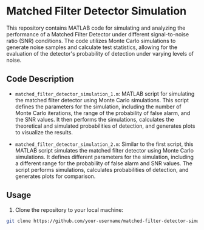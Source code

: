 # Matched Filter Detector Simulation

This repository contains MATLAB code for simulating and analyzing the performance of a Matched Filter Detector under different signal-to-noise ratio (SNR) conditions. The code utilizes Monte Carlo simulations to generate noise samples and calculate test statistics, allowing for the evaluation of the detector's probability of detection under varying levels of noise.

## Code Description

- `matched_filter_detector_simulation_1.m`: MATLAB script for simulating the matched filter detector using Monte Carlo simulations. This script defines the parameters for the simulation, including the number of Monte Carlo iterations, the range of the probability of false alarm, and the SNR values. It then performs the simulations, calculates the theoretical and simulated probabilities of detection, and generates plots to visualize the results.

- `matched_filter_detector_simulation_2.m`: Similar to the first script, this MATLAB script simulates the matched filter detector using Monte Carlo simulations. It defines different parameters for the simulation, including a different range for the probability of false alarm and SNR values. The script performs simulations, calculates probabilities of detection, and generates plots for comparison.

## Usage

1. Clone the repository to your local machine:

```bash
git clone https://github.com/your-username/matched-filter-detector-simulation.git
